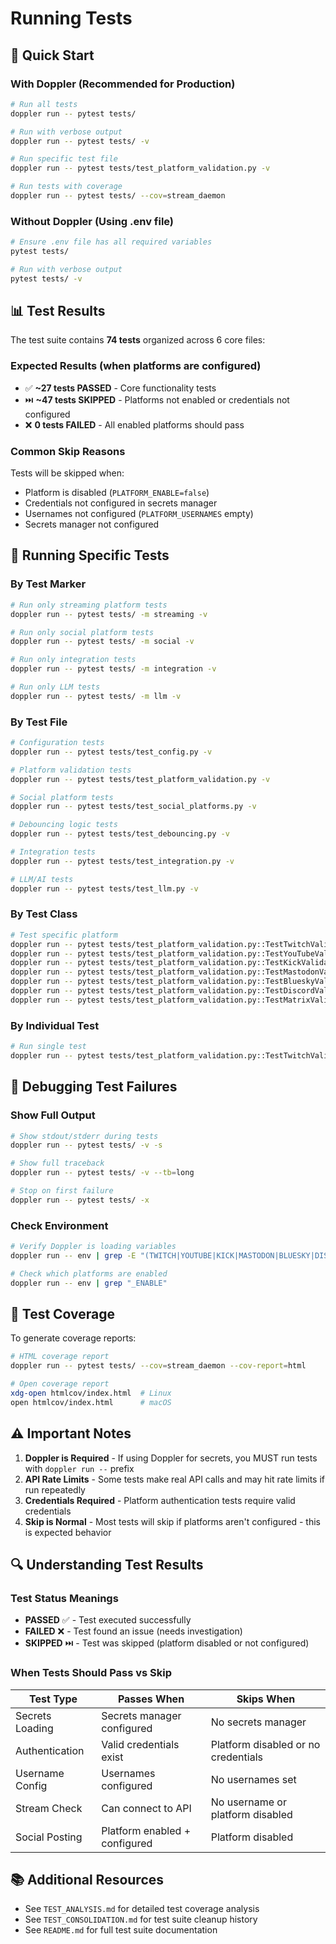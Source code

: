 # Running Tests

## 🚀 Quick Start

### With Doppler (Recommended for Production)
```bash
# Run all tests
doppler run -- pytest tests/

# Run with verbose output
doppler run -- pytest tests/ -v

# Run specific test file
doppler run -- pytest tests/test_platform_validation.py -v

# Run tests with coverage
doppler run -- pytest tests/ --cov=stream_daemon
```

### Without Doppler (Using .env file)
```bash
# Ensure .env file has all required variables
pytest tests/

# Run with verbose output
pytest tests/ -v
```

## 📊 Test Results

The test suite contains **74 tests** organized across 6 core files:

### Expected Results (when platforms are configured)
- ✅ **~27 tests PASSED** - Core functionality tests
- ⏭️ **~47 tests SKIPPED** - Platforms not enabled or credentials not configured
- ❌ **0 tests FAILED** - All enabled platforms should pass

### Common Skip Reasons
Tests will be skipped when:
- Platform is disabled (`PLATFORM_ENABLE=false`)
- Credentials not configured in secrets manager
- Usernames not configured (`PLATFORM_USERNAMES` empty)
- Secrets manager not configured

## 🎯 Running Specific Tests

### By Test Marker
```bash
# Run only streaming platform tests
doppler run -- pytest tests/ -m streaming -v

# Run only social platform tests  
doppler run -- pytest tests/ -m social -v

# Run only integration tests
doppler run -- pytest tests/ -m integration -v

# Run only LLM tests
doppler run -- pytest tests/ -m llm -v
```

### By Test File
```bash
# Configuration tests
doppler run -- pytest tests/test_config.py -v

# Platform validation tests
doppler run -- pytest tests/test_platform_validation.py -v

# Social platform tests
doppler run -- pytest tests/test_social_platforms.py -v

# Debouncing logic tests
doppler run -- pytest tests/test_debouncing.py -v

# Integration tests
doppler run -- pytest tests/test_integration.py -v

# LLM/AI tests
doppler run -- pytest tests/test_llm.py -v
```

### By Test Class
```bash
# Test specific platform
doppler run -- pytest tests/test_platform_validation.py::TestTwitchValidation -v
doppler run -- pytest tests/test_platform_validation.py::TestYouTubeValidation -v
doppler run -- pytest tests/test_platform_validation.py::TestKickValidation -v
doppler run -- pytest tests/test_platform_validation.py::TestMastodonValidation -v
doppler run -- pytest tests/test_platform_validation.py::TestBlueskyValidation -v
doppler run -- pytest tests/test_platform_validation.py::TestDiscordValidation -v
doppler run -- pytest tests/test_platform_validation.py::TestMatrixValidation -v
```

### By Individual Test
```bash
# Run single test
doppler run -- pytest tests/test_platform_validation.py::TestTwitchValidation::test_twitch_authentication -v
```

## 🐛 Debugging Test Failures

### Show Full Output
```bash
# Show stdout/stderr during tests
doppler run -- pytest tests/ -v -s

# Show full traceback
doppler run -- pytest tests/ -v --tb=long

# Stop on first failure
doppler run -- pytest tests/ -x
```

### Check Environment
```bash
# Verify Doppler is loading variables
doppler run -- env | grep -E "(TWITCH|YOUTUBE|KICK|MASTODON|BLUESKY|DISCORD|MATRIX)" | sort

# Check which platforms are enabled
doppler run -- env | grep "_ENABLE"
```

## 📝 Test Coverage

To generate coverage reports:

```bash
# HTML coverage report
doppler run -- pytest tests/ --cov=stream_daemon --cov-report=html

# Open coverage report
xdg-open htmlcov/index.html  # Linux
open htmlcov/index.html      # macOS
```

## ⚠️ Important Notes

1. **Doppler is Required** - If using Doppler for secrets, you MUST run tests with `doppler run --` prefix
2. **API Rate Limits** - Some tests make real API calls and may hit rate limits if run repeatedly
3. **Credentials Required** - Platform authentication tests require valid credentials
4. **Skip is Normal** - Most tests will skip if platforms aren't configured - this is expected behavior

## 🔍 Understanding Test Results

### Test Status Meanings

- **PASSED** ✅ - Test executed successfully
- **FAILED** ❌ - Test found an issue (needs investigation)
- **SKIPPED** ⏭️ - Test was skipped (platform disabled or not configured)

### When Tests Should Pass vs Skip

| Test Type | Passes When | Skips When |
|-----------|-------------|------------|
| Secrets Loading | Secrets manager configured | No secrets manager |
| Authentication | Valid credentials exist | Platform disabled or no credentials |
| Username Config | Usernames configured | No usernames set |
| Stream Check | Can connect to API | No username or platform disabled |
| Social Posting | Platform enabled + configured | Platform disabled |

## 📚 Additional Resources

- See `TEST_ANALYSIS.md` for detailed test coverage analysis
- See `TEST_CONSOLIDATION.md` for test suite cleanup history
- See `README.md` for full test suite documentation
